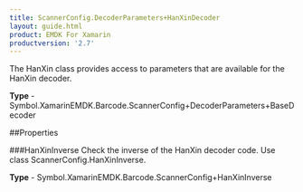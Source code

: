 ```yaml
---
title: ScannerConfig.DecoderParameters+HanXinDecoder
layout: guide.html
product: EMDK For Xamarin 
productversion: '2.7' 
---
```

The HanXin class provides access to parameters that are available for the HanXin decoder.

**Type** - Symbol.XamarinEMDK.Barcode.ScannerConfig+DecoderParameters+BaseDecoder

##Properties

###HanXinInverse
Check the inverse of the HanXin decoder code. Use class ScannerConfig.HanXinInverse.

**Type** - Symbol.XamarinEMDK.Barcode.ScannerConfig+HanXinInverse
